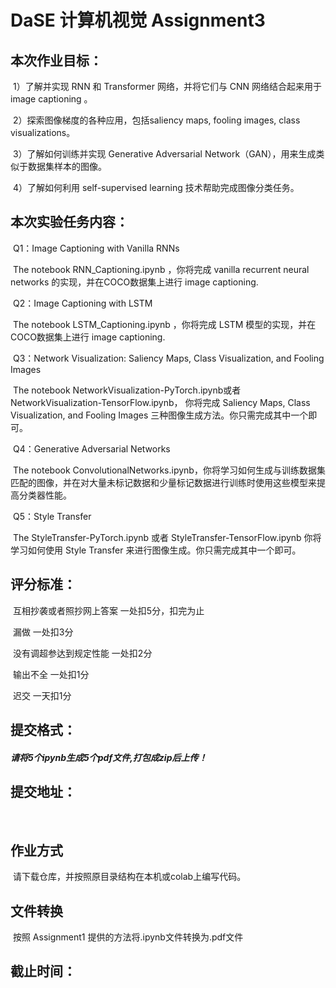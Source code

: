 # **DaSE 计算机视觉 Assignment3**

## **本次作业目标：**

​	    1）了解并实现 RNN 和 Transformer 网络，并将它们与 CNN 网络结合起来用于image captioning 。	

​        2）探索图像梯度的各种应用，包括saliency maps, fooling images, class visualizations。

​        3）了解如何训练并实现 Generative Adversarial Network（GAN），用来生成类似于数据集样本的图像。

​        4）了解如何利用 self-supervised learning 技术帮助完成图像分类任务。

## **本次实验任务内容：**

​         Q1：Image Captioning with Vanilla RNNs

​                 The notebook RNN_Captioning.ipynb ，你将完成 vanilla recurrent neural networks 的实现，并在COCO数据集上进行 image captioning.

​         Q2：Image Captioning with LSTM

​                 The notebook LSTM_Captioning.ipynb ，你将完成 LSTM 模型的实现，并在COCO数据集上进行 image captioning.

​         Q3：Network Visualization: Saliency Maps, Class Visualization, and Fooling Images

​                  The notebook NetworkVisualization-PyTorch.ipynb或者NetworkVisualization-TensorFlow.ipynb， 你将完成 Saliency Maps, Class Visualization, and Fooling Images 三种图像生成方法。你只需完成其中一个即可。

​         Q4：Generative Adversarial Networks 

​                 The notebook ConvolutionalNetworks.ipynb，你将学习如何生成与训练数据集匹配的图像，并在对大量未标记数据和少量标记数据进行训练时使用这些模型来提高分类器性能。

​         Q5：Style Transfer

​                The StyleTransfer-PyTorch.ipynb 或者 StyleTransfer-TensorFlow.ipynb 你将学习如何使用 Style Transfer 来进行图像生成。你只需完成其中一个即可。

## **评分标准：**

​       互相抄袭或者照抄网上答案 一处扣5分，扣完为止



​       漏做 一处扣3分



​       没有调超参达到规定性能 一处扣2分



​       输出不全 一处扣1分



​       迟交 一天扣1分



## **提交格式：**

#####        请将5个ipynb生成5个pdf文件,打包成zip后上传！

## **提交地址：**

​      

## **作业方式**

​     请下载仓库，并按照原目录结构在本机或colab上编写代码。

## 文件转换

​     按照 Assignment1 提供的方法将.ipynb文件转换为.pdf文件

## **截止时间：**

​     
